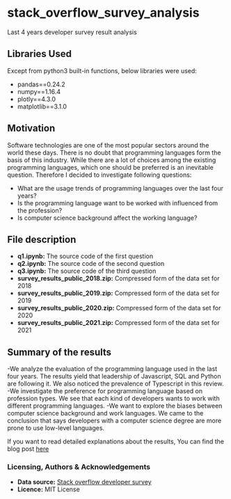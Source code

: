 # stack_overflow_survey_analysis
Last 4 years developer survey result analysis


## Libraries Used
Except from python3 built-in functions, below libraries were used:

- pandas==0.24.2
- numpy==1.16.4
- plotly==4.3.0
- matplotlib==3.1.0

## Motivation

Software technologies are one of the most popular sectors around the world these days. There is no doubt that programming languages form the basis of this industry. While there are a lot of choices among the existing programming languages, which one should be preferred is an inevitable question. Therefore I decided to investigate following questions:

- What are the usage trends of programming languages over the last four years?
- Is the programming language want to be worked with influenced from the profession?
- Is computer science background affect the working language?

## File description

- **q1.ipynb:** The source code of the first question
- **q2.ipynb:** The source code of the second question
- **q3.ipynb:** The source code of the third question
- **survey_results_public_2018.zip:** Compressed form of the data set for 2018 
- **survey_results_public_2019.zip:** Compressed form of the data set for 2019 
- **survey_results_public_2020.zip:** Compressed form of the data set for 2020 
- **survey_results_public_2021.zip:** Compressed form of the data set for 2021

## Summary of the results

-We analyze the evaluation of the programming language used in the last four years. The results yield that leadership of Javascript, SQL and Python are following it. We also noticed the prevalence of Typescript in this review.
-We investigate the preference for programming language based on profession types. We see that each kind of developers wants to work with different programming languages.
-We want to explore the biases between computer science background and work languages. We came to the conclusion that says developers with a computer science degree are more prone to use low-level languages.

If you want to read detailed explanations about the results, You can find the blog post [here](https://medium.com/@dbuyuktas.gsl/which-language-should-you-choose-for-your-career-ffbcee8dbe76)

### Licensing, Authors & Acknowledgements

- **Data source:** [Stack overflow developer survey](https://insights.stackoverflow.com/survey)
- **Licence:** MIT License



